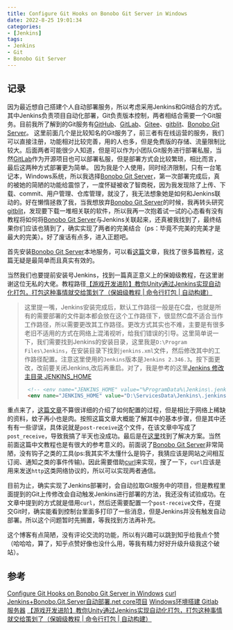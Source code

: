 ```yaml
---
title: Configure Git Hooks on Bonobo Git Server in Windows
date: 2022-8-25 19:01:34
categories:
- [Jenkins]
tags:
- Jenkins
- Git
- Bonobo Git Server
---
```


## 记录

因为最近想自己搭建个人自动部署服务，所以考虑采用Jenkins和Git结合的方式。其中Jenkins负责项目自动化部署，Git负责版本控制，两者相结合需要一个Git服务。目前我所了解到的Git服务有[GitHub](https://github.com/)、[GitLab](https://about.gitlab.com/)、[Gitee](https://gitee.com/)、[gitblit](http://gitblit.github.io/gitblit/)、[Bonobo Git Server](https://bonobogitserver.com/)。
这里前面几个是比较知名的Git服务了，前三者有在线运营的服务，我们可以直接注册，功能相对比较完善，用的人也多，但是免费版的存储、流量限制比较大。后面两者可能很少人知道，但是可以作为小团队Git服务进行部署私服，当然[GitLab](https://about.gitlab.com/)作为开源项目也可以部署私服，但是部署方式会比较繁琐，相比而言，最后这两种方式部署更为简单。
因为我是个人使用，同时经济限制，只有一台笔记本，Windows系统，所以我选择[Bonobo Git Server](https://bonobogitserver.com/)，第一次部署完成后，真的被她的简陋的功能给震惊了，一度怀疑被收了智商税，因为我发现除了上传、下载、commit、用户管理、仓库管理，就没了，我无法想象她是如何和Jenkins联动的。好在懒惰拯救了我，当我想放弃[Bonobo Git Server](https://bonobogitserver.com/)的时候，我再转头研究[gitblit](http://gitblit.github.io/gitblit/)，发现要下载一堆相关联的软件，所以我再一次抱着试一试的心态看有没有教程将如何将[Bonobo Git Server](https://bonobogitserver.com/)与Jenkins关联起来，还真被我找到了，最终结果你们应该也猜到了，确实实现了两者的完美结合（ps：毕竟不完美的完美才是最大的完美）。好了废话有点多，进入正题吧。

首先安装[Bonobo Git Server](https://bonobogitserver.com/)本地服务，可以看[这篇](https://blog.csdn.net/u013851294/article/details/117811760)文章，我找了很多篇教程，这篇无疑是最简单而且真实有效的。

当然我们也要提前安装号Jenkins，找到一篇真正意义上的保姆级教程，在这里谢谢这位无私的大佬。教程路径[【游戏开发进阶】教你Unity通过Jenkins实现自动化打包，打包这种事情就交给策划了（保姆级教程 | 命令行打包 | 自动构建）](https://blog.csdn.net/linxinfa/article/details/118816132)

> 这里提一嘴，Jenkins安装完成后，默认工作路径一般是在C盘，也就是所有的需要部署的文件副本都会放在这个工作路径下，很显然C盘不适合当作工作路径，所以需要更改其工作路径。更改方式其实也不难，主要是有很多老旧不适用的方式在网络上混淆视听，给我们错误的引导。这里简单说一下，我们需要找到Jenkins的安装目录，这里我是`D:\Program Files\Jenkins`，在安装目录下找到`jenkins.xml`文件，然后修改其中的工作路径配置。注意这里使用的`Jenkins`版本是`Jenkins 2.346.3`。按下面更改，改前要关闭Jenkins,改后再重启。对了，我是参考的这里[Jenkins 修改主目录 JENKINS_HOME](https://blog.csdn.net/devalone/article/details/119299044)
> ```HTML
>  <!-- <env name="JENKINS_HOME" value="%ProgramData%\Jenkins\.jenkins"/> --> <!-- 这行是默认设置 -->
>  <env name="JENKINS_HOME" value="D:\ServicesData\Jenkins\.jenkins"/> <!-- 这行是我更换的路径，路径你也可以自己选 -->
> ```

重点来了，[这篇文章](https://www.cnblogs.com/wyzhhhh/p/15762137.html)不算很详细的介绍了如何配置的过程，但是相比于网络上稀缺的资料，蚊子再小也是肉。按照这篇文章大概能了解其中的基本步骤，但是其中还有有一些谬误，具体说就是`post-receive`这个文件，在该文章中写成了`post_receive`，导致我搞了半天也没成功。最后是在[这里](https://blog.dangl.me/archive/configure-git-hooks-on-bonobo-git-server-in-windows/)找到了解决方案。当然前面这篇中文教程也是有很大的参考意义的。前面说了[Bonobo Git Server](https://bonobogitserver.com/)非常简陋，没有钩子之类的工具(ps:我其实不太懂什么是钩子，我猜应该是网站之间相互订阅、通知之类的事件传输)。因此需要借助[curl](https://curl.se/download.html)来实现，搜了一下，`curl`应该是用来发送`http`这类网络协议的，所以可以实现两者通信。

目前为止，确实实现了Jenkins部署时，会自动拉取Git服务中的项目，但是教程里面提到的Git上传修改会自动触发Jenkins进行部署的方法，我还没有试验成功。在文章中提到的方式就是借用`curl`，然后还需要配置一个`post-receive`文件，在提交Git时，确实能看到控制台里面多打印了一些消息，但是Jenkins并没有触发自动部署。所以这个问题暂时先搁置，等我找到方法再补充。

这个博客有点简陋，没有评论交流的功能，所以有兴趣可以跳到知乎给我点个赞（哈哈哈，算了，知乎点赞好像也没什么用，等我有精力好好升级升级我这个破站）。

## 参考

[Configure Git Hooks on Bonobo Git Server in Windows](https://blog.dangl.me/archive/configure-git-hooks-on-bonobo-git-server-in-windows/)
[curl](https://curl.se/download.html)
[Jenkins+Bonobo.Git.Server自动部署.net core项目](https://www.cnblogs.com/wyzhhhh/p/15762137.html)
[Windows环境搭建 Gitlab 服务器](https://blog.csdn.net/u013851294/article/details/117811760)
[【游戏开发进阶】教你Unity通过Jenkins实现自动化打包，打包这种事情就交给策划了（保姆级教程 | 命令行打包 | 自动构建）](https://blog.csdn.net/linxinfa/article/details/118816132)